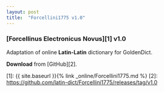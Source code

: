 ```yaml
---
layout: post
title:  "Forcellini1775 v1.0"
---
```


### [Forcellinus Electronicus Novus][1] v1.0

Adaptation of online **Latin-Latin** dictionary for GoldenDict.

**Download** from [GitHub][2].


[1]: {{ site.baseurl }}{% link _online/Forcellini1775.md %}
[2]: https://github.com/latin-dict/Forcellini1775/releases/tag/v1.0
